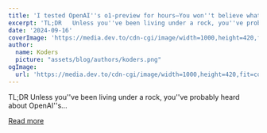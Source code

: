 ```yaml
---
title: 'I tested OpenAI''s o1-preview for hours—You won''t believe what I found 🤯'
excerpt: 'TL;DR   Unless you''ve been living under a rock, you''ve probably heard about OpenAI''s...'
date: '2024-09-16'
coverImage: 'https://media.dev.to/cdn-cgi/image/width=1000,height=420,fit=cover,gravity=auto,format=auto/https%3A%2F%2Fdev-to-uploads.s3.amazonaws.com%2Fuploads%2Farticles%2F78y94ziihp1uaqnm6iu1.gif'
author:
  name: Koders
  picture: "assets/blog/authors/koders.png"
ogImage:
  url: 'https://media.dev.to/cdn-cgi/image/width=1000,height=420,fit=cover,gravity=auto,format=auto/https%3A%2F%2Fdev-to-uploads.s3.amazonaws.com%2Fuploads%2Farticles%2F78y94ziihp1uaqnm6iu1.gif'
---
```


TL;DR   Unless you''ve been living under a rock, you''ve probably heard about OpenAI''s...

[Read more](https://dev.to/composiodev/i-tested-openais-o1-preview-for-hours-you-wont-believe-what-i-found-n6i)

